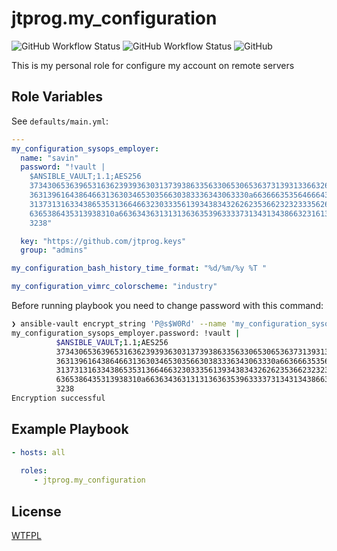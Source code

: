 # jtprog.my_configuration

![GitHub Workflow Status](https://img.shields.io/github/workflow/status/jtprog/ansible-role-my-configuration/CI?label=CI) ![GitHub Workflow Status](https://img.shields.io/github/workflow/status/jtprog/ansible-role-my-configuration/Release?label=Release) ![GitHub](https://img.shields.io/github/license/jtprog/ansible-role-my-configuration)

This is my personal role for configure my account on remote servers


## Role Variables

See `defaults/main.yml`:
```yaml
---
my_configuration_sysops_employer:
  name: "savin"
  password: "!vault |
    $ANSIBLE_VAULT;1.1;AES256
    37343065363965316362393936303137393863356330653065363731393133663261343061373639
    3631396164386466313630346530356630383336343063330a663666353564666438383536373433
    31373131633438653531366466323033356139343834326262353662323233356264636133396163
    6365386435313938310a663634363131313636353963333731343134386632316139333038613433
    3238"

  key: "https://github.com/jtprog.keys"
  group: "admins"

my_configuration_bash_history_time_format: "%d/%m/%y %T "

my_configuration_vimrc_colorscheme: "industry"

```

Before running playbook you need to change password with this command:
```bash
❯ ansible-vault encrypt_string 'P@s$W0Rd' --name 'my_configuration_sysops_employer.password'
my_configuration_sysops_employer.password: !vault |
          $ANSIBLE_VAULT;1.1;AES256
          37343065363965316362393936303137393863356330653065363731393133663261343061373639
          3631396164386466313630346530356630383336343063330a663666353564666438383536373433
          31373131633438653531366466323033356139343834326262353662323233356264636133396163
          6365386435313938310a663634363131313636353963333731343134386632316139333038613433
          3238
Encryption successful
```

## Example Playbook

```yaml
- hosts: all
  
  roles:
     - jtprog.my_configuration
```

## License

[WTFPL](LICENSE.md)
